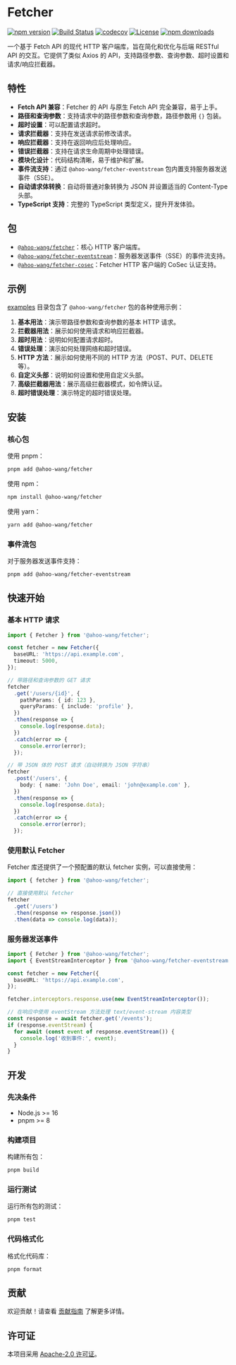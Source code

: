 # Fetcher

[![npm version](https://img.shields.io/npm/v/@ahoo-wang/fetcher.svg)](https://www.npmjs.com/package/@ahoo-wang/fetcher)
[![Build Status](https://github.com/Ahoo-Wang/fetcher/actions/workflows/ci.yml/badge.svg)](https://github.com/Ahoo-Wang/fetcher/actions)
[![codecov](https://codecov.io/gh/Ahoo-Wang/fetcher/graph/badge.svg?token=JGiWZ52CvJ)](https://codecov.io/gh/Ahoo-Wang/fetcher)
[![License](https://img.shields.io/npm/l/@ahoo-wang/fetcher.svg)](https://github.com/Ahoo-Wang/fetcher/blob/main/LICENSE)
[![npm downloads](https://img.shields.io/npm/dm/@ahoo-wang/fetcher.svg)](https://www.npmjs.com/package/@ahoo-wang/fetcher)

一个基于 Fetch API 的现代 HTTP 客户端库，旨在简化和优化与后端 RESTful API 的交互。它提供了类似 Axios 的 API，支持路径参数、查询参数、超时设置和请求/响应拦截器。

## 特性

- **Fetch API 兼容**：Fetcher 的 API 与原生 Fetch API 完全兼容，易于上手。
- **路径和查询参数**：支持请求中的路径参数和查询参数，路径参数用 `{}` 包装。
- **超时设置**：可以配置请求超时。
- **请求拦截器**：支持在发送请求前修改请求。
- **响应拦截器**：支持在返回响应后处理响应。
- **错误拦截器**：支持在请求生命周期中处理错误。
- **模块化设计**：代码结构清晰，易于维护和扩展。
- **事件流支持**：通过 `@ahoo-wang/fetcher-eventstream` 包内置支持服务器发送事件（SSE）。
- **自动请求体转换**：自动将普通对象转换为 JSON 并设置适当的 Content-Type 头部。
- **TypeScript 支持**：完整的 TypeScript 类型定义，提升开发体验。

## 包

- [`@ahoo-wang/fetcher`](packages/fetcher)：核心 HTTP 客户端库。
- [`@ahoo-wang/fetcher-eventstream`](./packages/eventstream)：服务器发送事件（SSE）的事件流支持。
- [`@ahoo-wang/fetcher-cosec`](./packages/cosec)：Fetcher HTTP 客户端的 CoSec 认证支持。

## 示例

[examples](./examples) 目录包含了 `@ahoo-wang/fetcher` 包的各种使用示例：

1. **基本用法**：演示带路径参数和查询参数的基本 HTTP 请求。
2. **拦截器用法**：展示如何使用请求和响应拦截器。
3. **超时用法**：说明如何配置请求超时。
4. **错误处理**：演示如何处理网络和超时错误。
5. **HTTP 方法**：展示如何使用不同的 HTTP 方法（POST、PUT、DELETE 等）。
6. **自定义头部**：说明如何设置和使用自定义头部。
7. **高级拦截器用法**：展示高级拦截器模式，如令牌认证。
8. **超时错误处理**：演示特定的超时错误处理。

## 安装

### 核心包

使用 pnpm：

```bash
pnpm add @ahoo-wang/fetcher
```

使用 npm：

```bash
npm install @ahoo-wang/fetcher
```

使用 yarn：

```bash
yarn add @ahoo-wang/fetcher
```

### 事件流包

对于服务器发送事件支持：

```bash
pnpm add @ahoo-wang/fetcher-eventstream
```

## 快速开始

### 基本 HTTP 请求

```typescript
import { Fetcher } from '@ahoo-wang/fetcher';

const fetcher = new Fetcher({
  baseURL: 'https://api.example.com',
  timeout: 5000,
});

// 带路径和查询参数的 GET 请求
fetcher
  .get('/users/{id}', {
    pathParams: { id: 123 },
    queryParams: { include: 'profile' },
  })
  .then(response => {
    console.log(response.data);
  })
  .catch(error => {
    console.error(error);
  });

// 带 JSON 体的 POST 请求（自动转换为 JSON 字符串）
fetcher
  .post('/users', {
    body: { name: 'John Doe', email: 'john@example.com' },
  })
  .then(response => {
    console.log(response.data);
  })
  .catch(error => {
    console.error(error);
  });
```

### 使用默认 Fetcher

Fetcher 库还提供了一个预配置的默认 fetcher 实例，可以直接使用：

```typescript
import { fetcher } from '@ahoo-wang/fetcher';

// 直接使用默认 fetcher
fetcher
  .get('/users')
  .then(response => response.json())
  .then(data => console.log(data));
```

### 服务器发送事件

```typescript
import { Fetcher } from '@ahoo-wang/fetcher';
import { EventStreamInterceptor } from '@ahoo-wang/fetcher-eventstream';

const fetcher = new Fetcher({
  baseURL: 'https://api.example.com',
});

fetcher.interceptors.response.use(new EventStreamInterceptor());

// 在响应中使用 eventStream 方法处理 text/event-stream 内容类型
const response = await fetcher.get('/events');
if (response.eventStream) {
  for await (const event of response.eventStream()) {
    console.log('收到事件:', event);
  }
}
```

## 开发

### 先决条件

- Node.js >= 16
- pnpm >= 8

### 构建项目

构建所有包：

```bash
pnpm build
```

### 运行测试

运行所有包的测试：

```bash
pnpm test
```

### 代码格式化

格式化代码库：

```bash
pnpm format
```

## 贡献

欢迎贡献！请查看 [贡献指南](./CONTRIBUTING.md) 了解更多详情。

## 许可证

本项目采用 [Apache-2.0 许可证](./LICENSE)。
